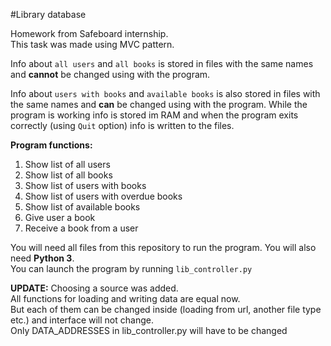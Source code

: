 #Library database

Homework from Safeboard internship.  
This task was made using MVC pattern.

Info about `all users` and `all books` is stored in files with the same names and **cannot** be changed using with the program.

Info about `users with books` and `available books` is also stored in files with the same names and **can** be changed using with the program. 
While the program is working info is stored im RAM and when the program exits correctly (using `Quit` option) info is written to the files.

**Program functions:**
 1. Show list of all users  
 2. Show list of all books  
 3. Show list of users with books  
 4. Show list of users with overdue books  
 5. Show list of available books  
 6. Give user a book  
 7. Receive a book from a user    
  
You will need all files from this repository to run the program. You will also need **Python 3**.    
You can launch the program by running `lib_controller.py`
 
 **UPDATE:** Choosing a source was added.  
All functions for loading and writing data are equal now.  
But each of them can be changed inside (loading from url, another file type etc.)
and interface will not change.  
Only DATA_ADDRESSES in lib_controller.py will have to be changed
